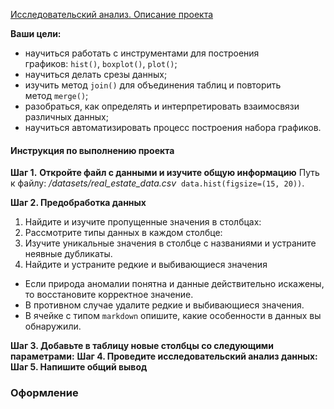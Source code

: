 [Исследовательский анализ. Описание проекта](https://practicum.yandex.ru/learn/data-scientist/courses/f670adbe-d0c4-4571-a357-68083e410961/sprints/43477/topics/0c7659e6-6d33-409a-80a7-c41d0d9cb40d/lessons/ad701add-c7a5-47f6-8813-99537abaf229/)

**Ваши цели:**

-   научиться работать с инструментами для построения графиков: `hist()`, `boxplot()`, `plot()`;
-   научиться делать срезы данных;
-   изучить метод `join()` для объединения таблиц и повторить метод `merge()`;
-   разобраться, как определять и интерпретировать взаимосвязи различных данных;
-   научиться автоматизировать процесс построения набора графиков.

#### Инструкция по выполнению проекта
**Шаг 1.** **Откройте файл с данными и изучите общую информацию**
Путь к файлу: _/datasets/real_estate_data.csv_
 `data.hist(figsize=(15, 20))`.

**Шаг 2. Предобработка данных**
1. Найдите и изучите пропущенные значения в столбцах:
2. Рассмотрите типы данных в каждом столбце:
3. Изучите уникальные значения в столбце с названиями и устраните неявные дубликаты.
4. Найдите и устраните редкие и выбивающиеся значения

-   Если природа аномалии понятна и данные действительно искажены, то восстановите корректное значение.
-   В противном случае удалите редкие и выбивающиеся значения.
-   В ячейке с типом `markdown` опишите, какие особенности в данных вы обнаружили.

**Шаг 3. Добавьте в таблицу новые столбцы со следующими параметрами:**
**Шаг 4. Проведите исследовательский анализ данных:**
**Шаг 5. Напишите общий вывод**
### **Оформление**